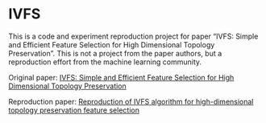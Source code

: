 # IVFS
This is a code and experiment reproduction project for paper “IVFS: Simple and Efficient Feature Selection for High Dimensional Topology Preservation”. This is not a project from the paper authors, but a reproduction effort from the machine learning community.

Original paper: [IVFS: Simple and Efficient Feature Selection for High Dimensional Topology Preservation](https://arxiv.org/abs/2004.01299)

Reproduction paper: [Reproduction of IVFS algorithm for high-dimensional topology preservation feature selection](https://arxiv.org/abs/2409.12195)

